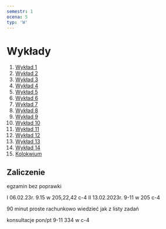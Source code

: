 ```yaml
---
semestr: 1
ocena: 5
typ: 'W'
---
```


# Wykłady
1. [Wykład 1](/Notatki/Semestr%201/Analiza%20matematyczna%201.2A/Wyk%C5%82ady/Wyk%C5%82ad%201/Wyk%C5%82ad%201.md)
2. [Wykład 2](/Notatki/Semestr%201/Analiza%20matematyczna%201.2A/Wyk%C5%82ady/Wyk%C5%82ad%202/Wyk%C5%82ad%202.md)
3. [Wykład 3](/Notatki/Semestr%201/Analiza%20matematyczna%201.2A/Wyk%C5%82ady/Wyk%C5%82ad%203/Wyk%C5%82ad%203.md)
4. [Wykład 4](/Notatki/Semestr%201/Analiza%20matematyczna%201.2A/Wyk%C5%82ady/Wyk%C5%82ad%204/Wyk%C5%82ad%204.md)
5. [Wykład 5](/Notatki/Semestr%201/Analiza%20matematyczna%201.2A/Wyk%C5%82ady/Wyk%C5%82ad%205/Wyk%C5%82ad%205.md)
6. [Wykład 6](/Notatki/Semestr%201/Analiza%20matematyczna%201.2A/Wyk%C5%82ady/Wyk%C5%82ad%206/Wyk%C5%82ad%206.md)
7. [Wykład 7](/Notatki/Semestr%201/Analiza%20matematyczna%201.2A/Wyk%C5%82ady/Wyk%C5%82ad%207/Wyk%C5%82ad%207.md)
8. [Wykład 8](/Notatki/Semestr%201/Analiza%20matematyczna%201.2A/Wyk%C5%82ady/Wyk%C5%82ad%208/Wyk%C5%82ad%208.md)
9. [Wykład 9](/Notatki/Semestr%201/Analiza%20matematyczna%201.2A/Wyk%C5%82ady/Wyk%C5%82ad%209/Wyk%C5%82ad%209.md)
10. [Wykład 10](/Notatki/Semestr%201/Analiza%20matematyczna%201.2A/Wyk%C5%82ady/Wyk%C5%82ad%2010/Wyk%C5%82ad%2010.md)
11. [Wykład 11](/Notatki/Semestr%201/Analiza%20matematyczna%201.2A/Wyk%C5%82ady/Wyk%C5%82ad%2011/Wyk%C5%82ad%2011.md)
12. [Wykład 12](/Notatki/Semestr%201/Analiza%20matematyczna%201.2A/Wyk%C5%82ady/Wyk%C5%82ad%2012/Wyk%C5%82ad%2012.md)
13. [Wykład 13](/Notatki/Semestr%201/Analiza%20matematyczna%201.2A/Wyk%C5%82ady/Wyk%C5%82ad%2013/Wyk%C5%82ad%2013.md)
14. [Wykład 14](/Notatki/Semestr%201/Analiza%20matematyczna%201.2A/Wyk%C5%82ady/Wyk%C5%82ad%2014/Wyk%C5%82ad%2014.md)
15. [Kolokwium](/Notatki/Semestr%201/Analiza%20matematyczna%201.2A/Wyk%C5%82ady/Kolokwium/Kolokwium.md)

## Zaliczenie
egzamin bez poprawki 

I 06.02.23r. 9.15 w 205,22,42 c-4
II 13.02.2023r. 9-11 w 205 c-4

90 minut proste rachunkowo  wiedzieć jak
z listy zadań

konsultacje pon/pt 9-11 334 w c-4